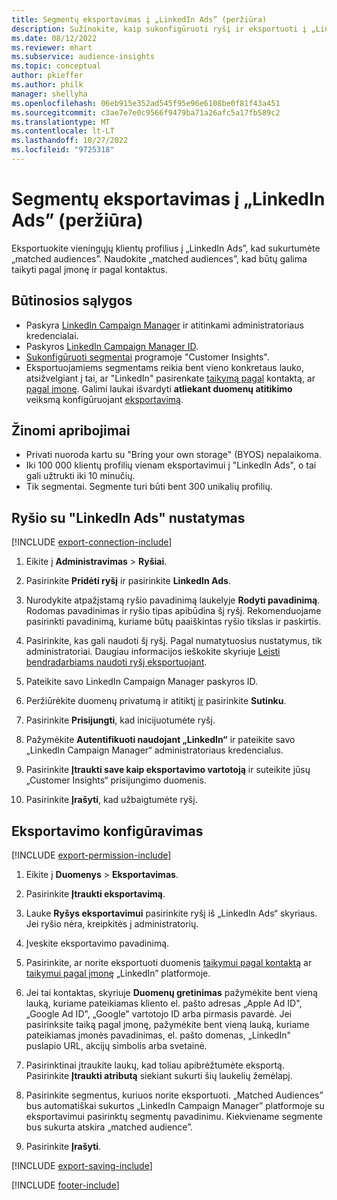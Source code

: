 ```yaml
---
title: Segmentų eksportavimas į „LinkedIn Ads” (peržiūra)
description: Sužinokite, kaip sukonfigūruoti ryšį ir eksportuoti į „LinkedIn Ads”.
ms.date: 08/12/2022
ms.reviewer: mhart
ms.subservice: audience-insights
ms.topic: conceptual
author: pkieffer
ms.author: philk
manager: shellyha
ms.openlocfilehash: 06eb915e352ad545f95e96e6108be0f81f43a451
ms.sourcegitcommit: c3ae7e7e0c9566f9479ba71a26afc5a17fb589c2
ms.translationtype: MT
ms.contentlocale: lt-LT
ms.lasthandoff: 10/27/2022
ms.locfileid: "9725318"
---
```

# <a name="export-segments-to-linkedin-ads-preview"></a>Segmentų eksportavimas į „LinkedIn Ads” (peržiūra)

Eksportuokite vieningųjų klientų profilius į „LinkedIn Ads”, kad sukurtumėte „matched audiences”. Naudokite „matched audiences”, kad būtų galima taikyti pagal įmonę ir pagal kontaktus.

## <a name="prerequisites"></a>Būtinosios sąlygos

- Paskyra [LinkedIn Campaign Manager](https://business.linkedin.com/marketing-solutions/ads) ir atitinkami administratoriaus kredencialai.
- Paskyros [LinkedIn Campaign Manager ID](https://www.linkedin.com/help/lms/answer/a424270).
- [Sukonfigūruoti segmentai](segments.md) programoje "Customer Insights".
- Eksportuojamiems segmentams reikia bent vieno konkretaus lauko, atsižvelgiant į tai, ar "LinkedIn" pasirenkate [taikymą pagal](https://business.linkedin.com/marketing-solutions/ad-targeting/contact-targeting) kontaktą, ar [pagal įmonę](https://business.linkedin.com/marketing-solutions/ad-targeting/account-targeting). Galimi laukai išvardyti **atliekant duomenų atitikimo** veiksmą konfigūruojant [eksportavimą](#configure-an-export).

## <a name="known-limitations"></a>Žinomi apribojimai

- Privati nuoroda kartu su "Bring your own storage" (BYOS) nepalaikoma.
- Iki 100 000 klientų profilių vienam eksportavimui į "LinkedIn Ads", o tai gali užtrukti iki 10 minučių.
- Tik segmentai. Segmente turi būti bent 300 unikalių profilių.

## <a name="set-up-connection-to-linkedin-ads"></a>Ryšio su "LinkedIn Ads" nustatymas

[!INCLUDE [export-connection-include](includes/export-connection-admn.md)]

1. Eikite į **Administravimas** > **Ryšiai**.

1. Pasirinkite **Pridėti ryšį** ir pasirinkite **LinkedIn Ads**.

1. Nurodykite atpažįstamą ryšio pavadinimą laukelyje **Rodyti pavadinimą**. Rodomas pavadinimas ir ryšio tipas apibūdina šį ryšį. Rekomenduojame pasirinkti pavadinimą, kuriame būtų paaiškintas ryšio tikslas ir paskirtis.

1. Pasirinkite, kas gali naudoti šį ryšį. Pagal numatytuosius nustatymus, tik administratoriai. Daugiau informacijos ieškokite skyriuje [Leisti bendradarbiams naudoti ryšį eksportuojant](connections.md#allow-contributors-to-use-a-connection-for-exports).

1. Pateikite savo LinkedIn Campaign Manager paskyros ID.

1. Peržiūrėkite duomenų privatumą ir atitiktį [ir](connections.md#data-privacy-and-compliance) pasirinkite **Sutinku**.

1. Pasirinkite **Prisijungti**, kad inicijuotumėte ryšį.

1. Pažymėkite **Autentifikuoti naudojant „LinkedIn“** ir pateikite savo „LinkedIn Campaign Manager“ administratoriaus kredencialus.

1. Pasirinkite **Įtraukti save kaip eksportavimo vartotoją** ir suteikite jūsų „Customer Insights“ prisijungimo duomenis.

1. Pasirinkite **Įrašyti**, kad užbaigtumėte ryšį.

## <a name="configure-an-export"></a>Eksportavimo konfigūravimas

[!INCLUDE [export-permission-include](includes/export-permission.md)]

1. Eikite į **Duomenys** > **Eksportavimas**.

1. Pasirinkite **Įtraukti eksportavimą**.

1. Lauke **Ryšys eksportavimui** pasirinkite ryšį iš „LinkedIn Ads“ skyriaus. Jei ryšio nėra, kreipkitės į administratorių.

1. Įveskite eksportavimo pavadinimą.

1. Pasirinkite, ar norite eksportuoti duomenis [taikymui pagal kontaktą](https://business.linkedin.com/marketing-solutions/ad-targeting/contact-targeting) ar [taikymui pagal įmonę](https://business.linkedin.com/marketing-solutions/ad-targeting/account-targeting) „LinkedIn” platformoje.

1. Jei tai kontaktas, skyriuje **Duomenų gretinimas** pažymėkite bent vieną lauką, kuriame pateikiamas kliento el. pašto adresas „Apple Ad ID", „Google Ad ID", „Google" vartotojo ID arba pirmasis pavardė. Jei pasirinksite taiką pagal įmonę, pažymėkite bent vieną lauką, kuriame pateikiamas įmonės pavadinimas, el. pašto domenas, „LinkedIn" puslapio URL, akcijų simbolis arba svetainė.

1. Pasirinktinai įtraukite laukų, kad toliau apibrėžtumėte eksportą. Pasirinkite **Įtraukti atributą** siekiant sukurti šių laukelių žemėlapį.

1. Pasirinkite segmentus, kuriuos norite eksportuoti. „Matched Audiences” bus automatiškai sukurtos „LinkedIn Campaign Manager” platformoje su eksportavimui pasirinktų segmentų pavadinimu. Kiekviename segmente bus sukurta atskira „matched audience”.

1. Pasirinkite **Įrašyti**.

[!INCLUDE [export-saving-include](includes/export-saving.md)]

[!INCLUDE [footer-include](includes/footer-banner.md)]
